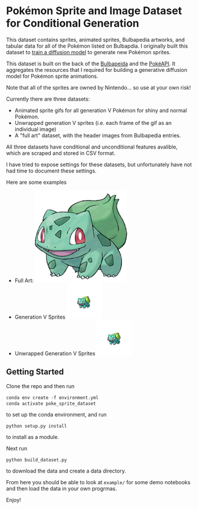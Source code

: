 # Pokémon Sprite and Image Dataset for Conditional Generation

This dataset contains sprites, animated sprites, Bulbapedia artworks, and tabular data for all of the Pokémon listed on Bulbapdia. I originally built this dataset to [train a diffusion model](https://github.com/KyroChi/pokemon_sprite_generator) to generate new Pokémon sprites.

This dataset is built on the back of the [Bulbapeida](https://bulbapedia.bulbagarden.net/wiki/Main_Page) and the [PokéAPI](https://pokeapi.co/). It aggregates the resources that I required for building a generative diffusion model for Pokémon sprite animations. 

Note that all of the sprites are owned by Nintendo... so use at your own risk!

Currently there are three datasets:
- Animated sprite gifs for all generation V Pokémon for shiny and normal Pokémon.
- Unwrapped generation V sprites (i.e. each frame of the gif as an individual image)
- A "full art" dataset, with the header images from Bulbapedia entries.

All three datasets have conditional and unconditional features avalible, which are scraped and stored in CSV format.

I have tried to expose settings for these datasets, but unfortunately have not had time to document these settings.

Here are some examples

- Full Art: ![](/resorces/0001_Bulbasaur.png)
- Generation V Sprites ![](/resorces/Spr_5b_001.gif)
- Unwrapped Generation V Sprites ![](/resorces/0.png)

## Getting Started
Clone the repo and then run
```
conda env create -f environment.yml 
conda activate poke_sprite_dataset
```
to set up the conda environment, and run 
```
python setup.py install
```
to install as a module.

Next run
```
python build_dataset.py
```
to download the data and create a data directory.

From here you should be able to look at `example/` for some demo notebooks and then load the data in your own progrmas.

Enjoy!

<!-- ## Contributer Setup
```
pip install pre-commit
pre-commit install
```
Then before a push you can run
```
pre-commit run --all-files
``` -->
